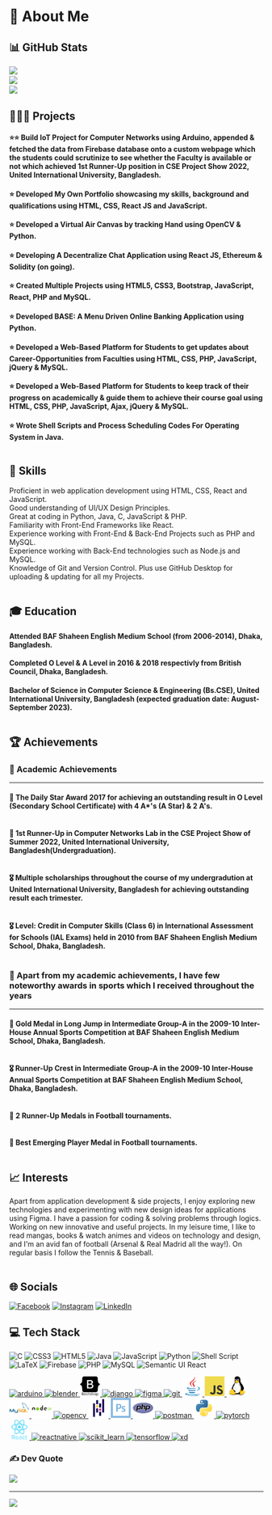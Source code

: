 # 💫 About Me

## 📊 GitHub Stats
![](https://github-readme-stats.vercel.app/api?username=zyanislam&theme=nightowl&hide_border=false&include_all_commits=true&count_private=true)<br/>
![](https://github-readme-streak-stats.herokuapp.com/?user=zyanislam&theme=nightowl&hide_border=false)<br/>
![](https://github-readme-stats.vercel.app/api/top-langs/?username=zyanislam&theme=nightowl&hide_border=false&include_all_commits=true&count_private=true&layout=compact)<br/>

## 👨🏻‍💻 Projects

#### ⭐⭐ Build IoT Project for Computer Networks using Arduino, appended & fetched the data from Firebase database onto a custom webpage which the students could scrutinize to see whether the Faculty is available or not which achieved 1st Runner-Up position in CSE Project Show 2022, United International University, Bangladesh.<br>
#### ⭐ Developed My Own Portfolio showcasing my skills, background and qualifications using HTML, CSS, React JS and JavaScript.<br>
#### ⭐ Developed a Virtual Air Canvas by tracking Hand using OpenCV & Python.<br>
#### ⭐ Developing A Decentralize Chat Application using React JS, Ethereum & Solidity (on going). <br>
#### ⭐ Created Multiple Projects using HTML5, CSS3, Bootstrap, JavaScript, React, PHP and MySQL.<br>
#### ⭐ Developed BASE: A Menu Driven Online Banking Application using Python.<br>
#### ⭐ Developed a Web-Based Platform for Students to get updates about Career-Opportunities from Faculties using HTML, CSS, PHP, JavaScript, jQuery & MySQL.<br>
#### ⭐ Developed a Web-Based Platform for Students to keep track of their progress on academically & guide them to achieve their course goal using HTML, CSS, PHP, JavaScript, Ajax, jQuery & MySQL.<br>
#### ⭐ Wrote Shell Scripts and Process Scheduling Codes For Operating System in Java.<br><br>

## 🎯 Skills
Proficient in web application development using HTML, CSS, React and JavaScript.<br>
Good understanding of UI/UX Design Principles.<br>
Great at coding in Python, Java, C, JavaScript & PHP.<br>
Familiarity with Front-End Frameworks like React.<br>
Experience working with Front-End & Back-End Projects such as PHP and MySQL.<br>
Experience working with Back-End technologies such as Node.js and MySQL.<br>
Knowledge of Git and Version Control. Plus use GitHub Desktop for uploading & updating for all my Projects.<br><br>

## 🎓 Education

#### Attended BAF Shaheen English Medium School (from 2006-2014), Dhaka, Bangladesh.<br>
#### Completed O Level & A Level in 2016 & 2018 respectivly from British Council, Dhaka, Bangladesh.<br>
#### Bachelor of Science in Computer Science & Engineering (Bs.CSE), United International University, Bangladesh (expected graduation date: August-September 2023).<br><br>

## 🏆 Achievements

### 📌 Academic Achievements <br>
--------------------------------
#### 🏅 The Daily Star Award 2017 for achieving an outstanding result in O Level (Secondary School Certificate) with 4 A*'s (A Star) & 2 A's.<br><br>
#### 🏅 1st Runner-Up in Computer Networks Lab in the CSE Project Show of Summer 2022, United International University, Bangladesh(Undergraduation).<br><br>
#### 🎖️ Multiple scholarships throughout the course of my undergradution at United International University, Bangladesh for achieving outstanding result each trimester.<br><br>
#### 🎖️ Level: Credit in Computer Skills (Class 6) in International Assessment for Schools (IAL Exams) held in 2010 from BAF Shaheen English Medium School, Dhaka, Bangladesh.<br><br>

### 📌 Apart from my academic achievements, I have few noteworthy awards in sports which I received throughout the years <br>
--------------------------------
#### 🏅 Gold Medal in Long Jump in Intermediate Group-A in the 2009-10 Inter-House Annual Sports Competition at BAF Shaheen English Medium School, Dhaka, Bangladesh.<br><br>
#### 🎖️ Runner-Up Crest in Intermediate Group-A in the 2009-10 Inter-House Annual Sports Competition at BAF Shaheen English Medium School, Dhaka, Bangladesh.<br><br>
#### 🏅 2 Runner-Up Medals in Football tournaments.<br><br>
#### 🏅 Best Emerging Player Medal in Football tournaments.<br><br>

## 📈 Interests
Apart from application development & side projects, I enjoy exploring new technologies and experimenting with new design ideas for applications using Figma. I have a passion for coding & solving problems through logics. Working on new innovative and useful projects. In my leisure time, I like to read mangas, books & watch animes and videos on technology and design, and I'm an avid fan of football (Arsenal & Real Madrid all the way!). On regular basis I follow the Tennis & Baseball.<br><br>


## 🌐 Socials
[![Facebook](https://img.shields.io/badge/Facebook-%231877F2.svg?logo=Facebook&logoColor=white)](https://www.facebook.com/amazzyan)
[![Instagram](https://img.shields.io/badge/Instagram-%23E4405F.svg?logo=Instagram&logoColor=white)](https://www.instagram.com/amazzyan/)
[![LinkedIn](https://img.shields.io/badge/LinkedIn-%230077B5.svg?logo=linkedin&logoColor=white)](https://www.linkedin.com/in/fahadalislam/)

## 💻 Tech Stack
![C](https://img.shields.io/badge/c-%2300599C.svg?style=for-the-badge&logo=c&logoColor=white)
![CSS3](https://img.shields.io/badge/css3-%231572B6.svg?style=for-the-badge&logo=css3&logoColor=white)
![HTML5](https://img.shields.io/badge/html5-%23E34F26.svg?style=for-the-badge&logo=html5&logoColor=white)
![Java](https://img.shields.io/badge/java-%23ED8B00.svg?style=for-the-badge&logo=java&logoColor=white)
![JavaScript](https://img.shields.io/badge/javascript-%23323330.svg?style=for-the-badge&logo=javascript&logoColor=%23F7DF1E) ![Python](https://img.shields.io/badge/python-3670A0?style=for-the-badge&logo=python&logoColor=ffdd54)
![Shell Script](https://img.shields.io/badge/shell_script-%23121011.svg?style=for-the-badge&logo=gnu-bash&logoColor=white)
![LaTeX](https://img.shields.io/badge/latex-%23008080.svg?style=for-the-badge&logo=latex&logoColor=white)
![Firebase](https://img.shields.io/badge/firebase-%23039BE5.svg?style=for-the-badge&logo=firebase)
![PHP](https://img.shields.io/badge/php-%23777BB4.svg?style=for-the-badge&logo=php&logoColor=white)
![MySQL](https://img.shields.io/badge/mysql-%2300f.svg?style=for-the-badge&logo=mysql&logoColor=white)
![Semantic UI React](https://img.shields.io/badge/Semantic%20UI%20React-%2335BDB2.svg?style=for-the-badge&logo=SemanticUIReact&logoColor=white)

<p align="left">
 
<a href="https://www.arduino.cc/" target="_blank" rel="noreferrer"> <img src="https://cdn.worldvectorlogo.com/logos/arduino-1.svg" alt="arduino" width="40" height="40"/> </a> 
<a href="https://www.blender.org/" target="_blank" rel="noreferrer"> <img src="https://download.blender.org/branding/community/blender_community_badge_white.svg" alt="blender" width="40" height="40"/> </a>
<a href="https://getbootstrap.com" target="_blank" rel="noreferrer"> <img src="https://raw.githubusercontent.com/devicons/devicon/master/icons/bootstrap/bootstrap-plain-wordmark.svg" alt="bootstrap" width="40" height="40"/> </a>
<a href="https://www.djangoproject.com/" target="_blank" rel="noreferrer"> <img src="https://cdn.worldvectorlogo.com/logos/django.svg" alt="django" width="40" height="40"/> </a>
<a href="https://www.figma.com/" target="_blank" rel="noreferrer"> <img src="https://www.vectorlogo.zone/logos/figma/figma-icon.svg" alt="figma" width="40" height="40"/> </a>
<a href="https://git-scm.com/" target="_blank" rel="noreferrer"> <img src="https://www.vectorlogo.zone/logos/git-scm/git-scm-icon.svg" alt="git" width="40" height="40"/> </a>
<a href="https://www.java.com" target="_blank" rel="noreferrer"> <img src="https://raw.githubusercontent.com/devicons/devicon/master/icons/java/java-original.svg" alt="java" width="40" height="40"/> </a>
<a href="https://developer.mozilla.org/en-US/docs/Web/JavaScript" target="_blank" rel="noreferrer"> <img src="https://raw.githubusercontent.com/devicons/devicon/master/icons/javascript/javascript-original.svg" alt="javascript" width="40" height="40"/> </a>
<a href="https://www.linux.org/" target="_blank" rel="noreferrer"> <img src="https://raw.githubusercontent.com/devicons/devicon/master/icons/linux/linux-original.svg" alt="linux" width="40" height="40"/> </a>
<a href="https://www.mysql.com/" target="_blank" rel="noreferrer"> <img src="https://raw.githubusercontent.com/devicons/devicon/master/icons/mysql/mysql-original-wordmark.svg" alt="mysql" width="40" height="40"/> </a>
<a href="https://nodejs.org" target="_blank" rel="noreferrer"> <img src="https://raw.githubusercontent.com/devicons/devicon/master/icons/nodejs/nodejs-original-wordmark.svg" alt="nodejs" width="40" height="40"/> </a>
<a href="https://opencv.org/" target="_blank" rel="noreferrer"> <img src="https://www.vectorlogo.zone/logos/opencv/opencv-icon.svg" alt="opencv" width="40" height="40"/> </a>
<a href="https://pandas.pydata.org/" target="_blank" rel="noreferrer"> <img src="https://raw.githubusercontent.com/devicons/devicon/2ae2a900d2f041da66e950e4d48052658d850630/icons/pandas/pandas-original.svg" alt="pandas" width="40" height="40"/> </a>
<a href="https://www.photoshop.com/en" target="_blank" rel="noreferrer"> <img src="https://raw.githubusercontent.com/devicons/devicon/master/icons/photoshop/photoshop-line.svg" alt="photoshop" width="40" height="40"/> </a>
<a href="https://www.php.net" target="_blank" rel="noreferrer"> <img src="https://raw.githubusercontent.com/devicons/devicon/master/icons/php/php-original.svg" alt="php" width="40" height="40"/> </a>
<a href="https://postman.com" target="_blank" rel="noreferrer"> <img src="https://www.vectorlogo.zone/logos/getpostman/getpostman-icon.svg" alt="postman" width="40" height="40"/> </a>
<a href="https://www.python.org" target="_blank" rel="noreferrer"> <img src="https://raw.githubusercontent.com/devicons/devicon/master/icons/python/python-original.svg" alt="python" width="40" height="40"/> </a>
<a href="https://pytorch.org/" target="_blank" rel="noreferrer"> <img src="https://www.vectorlogo.zone/logos/pytorch/pytorch-icon.svg" alt="pytorch" width="40" height="40"/> </a>
<a href="https://reactjs.org/" target="_blank" rel="noreferrer"> <img src="https://raw.githubusercontent.com/devicons/devicon/master/icons/react/react-original-wordmark.svg" alt="react" width="40" height="40"/> </a>
<a href="https://reactnative.dev/" target="_blank" rel="noreferrer"> <img src="https://reactnative.dev/img/header_logo.svg" alt="reactnative" width="40" height="40"/> </a>
<a href="https://scikit-learn.org/" target="_blank" rel="noreferrer"> <img src="https://upload.wikimedia.org/wikipedia/commons/0/05/Scikit_learn_logo_small.svg" alt="scikit_learn" width="40" height="40"/> </a>
<a href="https://www.tensorflow.org" target="_blank" rel="noreferrer"> <img src="https://www.vectorlogo.zone/logos/tensorflow/tensorflow-icon.svg" alt="tensorflow" width="40" height="40"/> </a>
<a href="https://www.adobe.com/products/xd.html" target="_blank" rel="noreferrer"> <img src="https://cdn.worldvectorlogo.com/logos/adobe-xd.svg" alt="xd" width="40" height="40"/> </a>
</p>

### ✍️ Dev Quote
![](https://quotes-github-readme.vercel.app/api?type=horizontal&theme=gruvbox)

---
[![](https://visitcount.itsvg.in/api?id=zyanislam&icon=9&color=12)](https://visitcount.itsvg.in)
